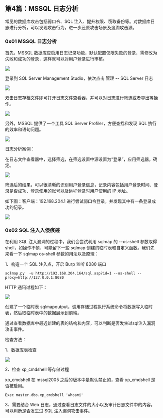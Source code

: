 ## 第4篇：MSSQL 日志分析

常见的数据库攻击包括弱口令、SQL 注入、提升权限、窃取备份等。对数据库日志进行分析，可以发现攻击行为，进一步还原攻击场景及追溯攻击源。

### 0x01 MSSQL 日志分析

首先，MSSQL 数据库应启用日志记录功能，默认配置仅限失败的登录，需修改为失败和成功的登录，这样就可以对用户登录进行审核。

![](./image/log-4-3.png)

登录到 SQL Server Management Studio，依次点击 管理 -- SQL Server 日志

![](./image/log-4-4.png)

双击日志存档文件即可打开日志文件查看器，并可以对日志进行筛选或者导出等操作。

![](./image/log-4-5.png)

另外，MSSQL 提供了一个工具 SQL Server Profiler，方便查找和发现 SQL 执行的效率和语句问题。

![](./image/log-4-6.png)

日志分析案例：

在日志文件查看器中，选择筛选，在筛选设置中源设置为“登录”，应用筛选器，确定。

![](./image/log-4-7.png)

筛选后的结果，可以很清晰的识别用户登录信息，记录内容包括用户登录时间、登录是否成功、登录使用的账号以及远程登录时用户使用的 IP 地址。

如下图：客户端：192.168.204.1 进行尝试弱口令登录，并发现其中有一条登录成功的记录。

![](./image/log-4-8.png)

### 0x02  SQL 注入入侵痕迹

在利用 SQL 注入漏洞的过程中，我们会尝试利用 sqlmap 的 --os-shell 参数取得 shell，如操作不慎，可能留下一些 sqlmap 创建的临时表和自定义函数。我们先来看一下 sqlmap os-shell 参数的用法以及原理：

1、构造一个 SQL 注入点，开启 Burp 监听 8080 端口

```
sqlmap.py  -u http://192.168.204.164/sql.asp?id=1 --os-shell --proxy=http://127.0.0.1:8080
```

HTTP 通讯过程如下：

![](./image/log-4-1.png)

创建了一个临时表 sqlmapoutput，调用存储过程执行系统命令将数据写入临时表，然后取临时表中的数据展示到前端。

通过查看数据库中最近新建的表的结构和内容，可以判断是否发生过sql注入漏洞攻击事件。

检查方法：

1、数据库表检查

![](./image/log-4-2.png)

2、检查 xp_cmdshell 等存储过程

xp_cmdshell 在 mssql2005 之后的版本中是默认禁止的，查看 xp_cmdshell 是否被启用。

```
Exec master.dbo.xp_cmdshell 'whoami'
```

3、需要结合 Web 日志，通过查看日志文件的大小以及审计日志文件中的内容，可以判断是否发生过 SQL 注入漏洞攻击事件。
